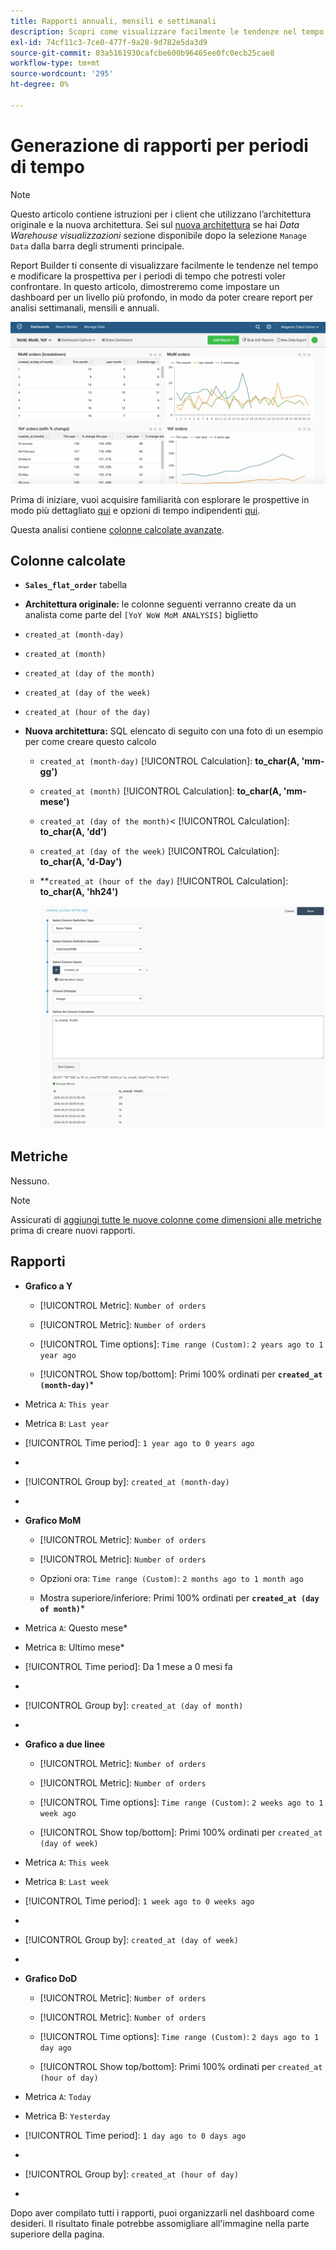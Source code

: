 ```yaml
---
title: Rapporti annuali, mensili e settimanali
description: Scopri come visualizzare facilmente le tendenze nel tempo e cambiare la prospettiva per i periodi di tempo che potresti voler confrontare.
exl-id: 74cf11c3-7ce0-477f-9a28-9d782e5da3d9
source-git-commit: 03a5161930cafcbe600b96465ee0fc0ecb25cae8
workflow-type: tm+mt
source-wordcount: '295'
ht-degree: 0%

---
```


# Generazione di rapporti per periodi di tempo

>[!NOTE]
>
>Questo articolo contiene istruzioni per i client che utilizzano l’architettura originale e la nuova architettura. Sei sul [nuova architettura](../../administrator/account-management/new-architecture.md) se hai _Data Warehouse visualizzazioni_ sezione disponibile dopo la selezione `Manage Data` dalla barra degli strumenti principale.

Report Builder ti consente di visualizzare facilmente le tendenze nel tempo e modificare la prospettiva per i periodi di tempo che potresti voler confrontare. In questo articolo, dimostreremo come impostare un dashboard per un livello più profondo, in modo da poter creare report per analisi settimanali, mensili e annuali.

![](../../assets/Wow__mom__yoy.png)

Prima di iniziare, vuoi acquisire familiarità con esplorare le prospettive in modo più dettagliato [qui](../../tutorials/using-visual-report-builder.md) e opzioni di tempo indipendenti [qui](../../tutorials/time-options-visual-rpt-bldr.md).

Questa analisi contiene [colonne calcolate avanzate](../data-warehouse-mgr/adv-calc-columns.md).

## Colonne calcolate

* **`Sales_flat_order`** tabella
* **Architettura originale:** le colonne seguenti verranno create da un analista come parte del `[YoY WoW MoM ANALYSIS]` biglietto
* `created_at (month-day)`
* `created_at (month)`
* `created_at (day of the month)`
* `created_at (day of the week)`
* `created_at (hour of the day)`

* **Nuova architettura:** SQL elencato di seguito con una foto di un esempio per come creare questo calcolo
   * `created_at (month-day)` [!UICONTROL Calculation]: **to_char(A, &#39;mm-gg&#39;)**
   * `created_at (month)` [!UICONTROL Calculation]: **to_char(A, &#39;mm-mese&#39;)**
   * `created_at (day of the month)`&lt; [!UICONTROL Calculation]: **to_char(A, &#39;dd&#39;)**
   * `created_at (day of the week)` [!UICONTROL Calculation]: **to_char(A, &#39;d-Day&#39;)**
   * **`created_at (hour of the day)` [!UICONTROL Calculation]: **to_char(A, &#39;hh24&#39;)**

      ![](../../assets/new-arch-create-calc.png)

## Metriche

Nessuno.

>[!NOTE]
>
>Assicurati di [aggiungi tutte le nuove colonne come dimensioni alle metriche](../data-warehouse-mgr/manage-data-dimensions-metrics.md) prima di creare nuovi rapporti.

## Rapporti

* **Grafico a Y**
   * [!UICONTROL Metric]: `Number of orders`

   * [!UICONTROL Metric]: `Number of orders`
   * [!UICONTROL Time options]: `Time range (Custom)`: `2 years ago to 1 year ago`

   * [!UICONTROL Show top/bottom]: Primi 100% ordinati per **`created_at (month-day)`***

* Metrica `A`: `This year`
* Metrica `B`: `Last year`
* [!UICONTROL Time period]: `1 year ago to 0 years ago`
* 
   [!UICONTROL Interval]: `None`
* [!UICONTROL Group by]: `created_at (month-day)`
* 
   [!UICONTROL Chart Type]: `Line`

* **Grafico MoM**
   * [!UICONTROL Metric]: `Number of orders`

   * [!UICONTROL Metric]: `Number of orders`
   * Opzioni ora: `Time range (Custom)`: `2 months ago to 1 month ago`

   * Mostra superiore/inferiore: Primi 100% ordinati per **`created_at (day of month)`***

* Metrica `A`: Questo mese*
* Metrica `B`: Ultimo mese*
* [!UICONTROL Time period]: Da 1 mese a 0 mesi fa
* 
   [!UICONTROL Interval]: None
* [!UICONTROL Group by]: `created_at (day of month)`
* 
   [!UICONTROL Chart Type]: Line

* **Grafico a due linee**
   * [!UICONTROL Metric]: `Number of orders`

   * [!UICONTROL Metric]: `Number of orders`
   * [!UICONTROL Time options]: `Time range (Custom)`: `2 weeks ago to 1 week ago`

   * [!UICONTROL Show top/bottom]: Primi 100% ordinati per `created_at (day of week)`

* Metrica `A`: `This week`
* Metrica `B`: `Last week`
* [!UICONTROL Time period]: `1 week ago to 0 weeks ago`
* 
   [!UICONTROL Interval]: `None`
* [!UICONTROL Group by]: `created_at (day of week)`
* 
   [!UICONTROL Chart Type]: `Line`

* **Grafico DoD**
   * [!UICONTROL Metric]: `Number of orders`

   * [!UICONTROL Metric]: `Number of orders`
   * [!UICONTROL Time options]: `Time range (Custom)`: `2 days ago to 1 day ago`

   * [!UICONTROL Show top/bottom]: Primi 100% ordinati per `created_at (hour of day)`

* Metrica `A`: `Today`
* Metrica B: `Yesterday`
* [!UICONTROL Time period]: `1 day ago to 0 days ago`
* 
   [!UICONTROL Interval]: `None`
* [!UICONTROL Group by]: `created_at (hour of day)`
* 
   [!UICONTROL Chart Type]: `Line`

Dopo aver compilato tutti i rapporti, puoi organizzarli nel dashboard come desideri. Il risultato finale potrebbe assomigliare all&#39;immagine nella parte superiore della pagina.
